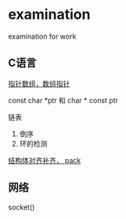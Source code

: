 # examination
examination for work

## C语言

[指针数组，数组指针](https://github.com/NightStark/examination/blob/master/c-lang/parray.c)

const char *ptr 和 char * const ptr

链表
  1. 倒序
  2. 环的检测
  
[结构体对齐补齐， pack](https://github.com/NightStark/examination/blob/master/c-lang/align.c)

## 网络

socket()
